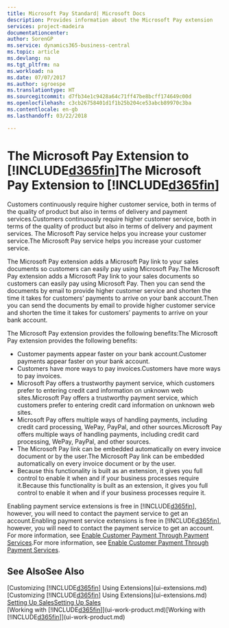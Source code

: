 ```yaml
---
title: Microsoft Pay Standard| Microsoft Docs
description: Provides information about the Microsoft Pay extension
services: project-madeira
documentationcenter: 
author: SorenGP
ms.service: dynamics365-business-central
ms.topic: article
ms.devlang: na
ms.tgt_pltfrm: na
ms.workload: na
ms.date: 07/07/2017
ms.author: sgroespe
ms.translationtype: HT
ms.sourcegitcommit: d7fb34e1c9428a64c71ff47be8bcff174649c00d
ms.openlocfilehash: c3cb26758401d1f1b25b204ce53abcb89970c3ba
ms.contentlocale: en-gb
ms.lasthandoff: 03/22/2018

---
```

# <a name="the-microsoft-pay-extension-to-included365finincludesd365finlongmdmd"></a><span data-ttu-id="a4b5e-103">The Microsoft Pay Extension to [!INCLUDE[d365fin](includes/d365fin_long_md.md)]</span><span class="sxs-lookup"><span data-stu-id="a4b5e-103">The Microsoft Pay Extension to [!INCLUDE[d365fin](includes/d365fin_long_md.md)]</span></span>
<span data-ttu-id="a4b5e-104">Customers continuously require higher customer service, both in terms of the quality of product but also in terms of delivery and payment services.</span><span class="sxs-lookup"><span data-stu-id="a4b5e-104">Customers continuously require higher customer service, both in terms of the quality of product but also in terms of delivery and payment services.</span></span> <span data-ttu-id="a4b5e-105">The Microsoft Pay service helps you increase your customer service.</span><span class="sxs-lookup"><span data-stu-id="a4b5e-105">The Microsoft Pay service helps you increase your customer service.</span></span>

<span data-ttu-id="a4b5e-106">The Microsoft Pay extension adds a Microsoft Pay link to your sales documents so customers can easily pay using Microsoft Pay.</span><span class="sxs-lookup"><span data-stu-id="a4b5e-106">The Microsoft Pay extension adds a Microsoft Pay link to your sales documents so customers can easily pay using Microsoft Pay.</span></span> <span data-ttu-id="a4b5e-107">Then you can send the documents by email to provide higher customer service and shorten the time it takes for customers’ payments to arrive on your bank account.</span><span class="sxs-lookup"><span data-stu-id="a4b5e-107">Then you can send the documents by email to provide higher customer service and shorten the time it takes for customers’ payments to arrive on your bank account.</span></span>

<span data-ttu-id="a4b5e-108">The Microsoft Pay extension provides the following benefits:</span><span class="sxs-lookup"><span data-stu-id="a4b5e-108">The Microsoft Pay extension provides the following benefits:</span></span>
- <span data-ttu-id="a4b5e-109">Customer payments appear faster on your bank account.</span><span class="sxs-lookup"><span data-stu-id="a4b5e-109">Customer payments appear faster on your bank account.</span></span>
- <span data-ttu-id="a4b5e-110">Customers have more ways to pay invoices.</span><span class="sxs-lookup"><span data-stu-id="a4b5e-110">Customers have more ways to pay invoices.</span></span>
- <span data-ttu-id="a4b5e-111">Microsoft Pay offers a trustworthy payment service, which customers prefer to entering credit card information on unknown web sites.</span><span class="sxs-lookup"><span data-stu-id="a4b5e-111">Microsoft Pay offers a trustworthy payment service, which customers prefer to entering credit card information on unknown web sites.</span></span>
- <span data-ttu-id="a4b5e-112">Microsoft Pay offers multiple ways of handling payments, including credit card processing, WePay, PayPal, and other sources.</span><span class="sxs-lookup"><span data-stu-id="a4b5e-112">Microsoft Pay offers multiple ways of handling payments, including credit card processing, WePay, PayPal, and other sources.</span></span>
- <span data-ttu-id="a4b5e-113">The Microsoft Pay link can be embedded automatically on every invoice document or by the user.</span><span class="sxs-lookup"><span data-stu-id="a4b5e-113">The Microsoft Pay link can be embedded automatically on every invoice document or by the user.</span></span>
- <span data-ttu-id="a4b5e-114">Because this functionality is built as an extension, it gives you full control to enable it when and if your business processes require it.</span><span class="sxs-lookup"><span data-stu-id="a4b5e-114">Because this functionality is built as an extension, it gives you full control to enable it when and if your business processes require it.</span></span>

<span data-ttu-id="a4b5e-115">Enabling payment service extensions is free in [!INCLUDE[d365fin](includes/d365fin_md.md)], however, you will need to contact the payment service to get an account.</span><span class="sxs-lookup"><span data-stu-id="a4b5e-115">Enabling payment service extensions is free in [!INCLUDE[d365fin](includes/d365fin_md.md)], however, you will need to contact the payment service to get an account.</span></span> <span data-ttu-id="a4b5e-116">For more information, see [Enable Customer Payment Through Payment Services](sales-how-enable-payment-service-extensions.md).</span><span class="sxs-lookup"><span data-stu-id="a4b5e-116">For more information, see [Enable Customer Payment Through Payment Services](sales-how-enable-payment-service-extensions.md).</span></span>

## <a name="see-also"></a><span data-ttu-id="a4b5e-117">See Also</span><span class="sxs-lookup"><span data-stu-id="a4b5e-117">See Also</span></span>
<span data-ttu-id="a4b5e-118">[Customizing [!INCLUDE[d365fin](includes/d365fin_md.md)] Using Extensions](ui-extensions.md)</span><span class="sxs-lookup"><span data-stu-id="a4b5e-118">[Customizing [!INCLUDE[d365fin](includes/d365fin_md.md)] Using Extensions](ui-extensions.md)</span></span>  
[<span data-ttu-id="a4b5e-119">Setting Up Sales</span><span class="sxs-lookup"><span data-stu-id="a4b5e-119">Setting Up Sales</span></span>](sales-setup-sales.md)  
<span data-ttu-id="a4b5e-120">[Working with [!INCLUDE[d365fin](includes/d365fin_md.md)]](ui-work-product.md)</span><span class="sxs-lookup"><span data-stu-id="a4b5e-120">[Working with [!INCLUDE[d365fin](includes/d365fin_md.md)]](ui-work-product.md)</span></span>

